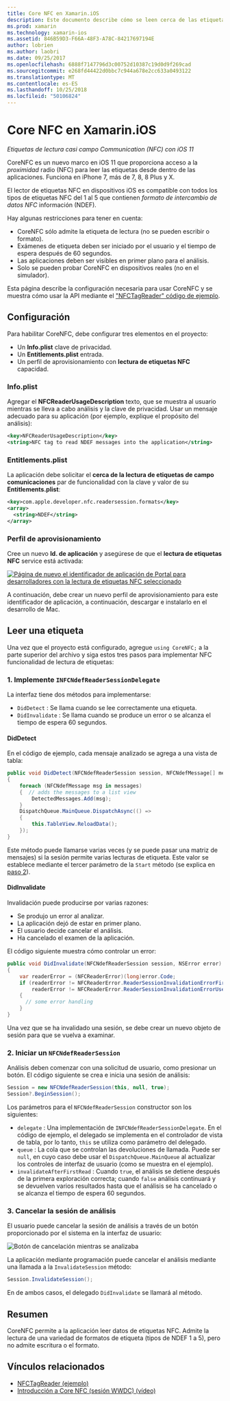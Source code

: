 ```yaml
---
title: Core NFC en Xamarin.iOS
description: Este documento describe cómo se leen cerca de las etiquetas de comunicación de campo en Xamarin.iOS mediante las API que se introdujo en iOS 11.
ms.prod: xamarin
ms.technology: xamarin-ios
ms.assetid: 846B59D3-F66A-48F3-A78C-84217697194E
author: lobrien
ms.author: laobri
ms.date: 09/25/2017
ms.openlocfilehash: 6888f7147796d3c00752d10387c19d0d9f269cad
ms.sourcegitcommit: e268fd44422d0bbc7c944a678e2cc633a0493122
ms.translationtype: MT
ms.contentlocale: es-ES
ms.lasthandoff: 10/25/2018
ms.locfileid: "50106824"
---
```

# <a name="core-nfc-in-xamarinios"></a>Core NFC en Xamarin.iOS

_Etiquetas de lectura casi campo Communication (NFC) con iOS 11_

CoreNFC es un nuevo marco en iOS 11 que proporciona acceso a la _proximidad_ radio (NFC) para leer las etiquetas desde dentro de las aplicaciones. Funciona en iPhone 7, más de 7, 8, 8 Plus y X.

El lector de etiquetas NFC en dispositivos iOS es compatible con todos los tipos de etiquetas NFC del 1 al 5 que contienen _formato de intercambio de datos NFC_ información (NDEF).

Hay algunas restricciones para tener en cuenta:

- CoreNFC sólo admite la etiqueta de lectura (no se pueden escribir o formato).
- Exámenes de etiqueta deben ser iniciado por el usuario y el tiempo de espera después de 60 segundos.
- Las aplicaciones deben ser visibles en primer plano para el análisis.
- Solo se pueden probar CoreNFC en dispositivos reales (no en el simulador).

Esta página describe la configuración necesaria para usar CoreNFC y se muestra cómo usar la API mediante el ["NFCTagReader" código de ejemplo](https://developer.xamarin.com/samples/monotouch/ios11/NFCTagReader/).

## <a name="configuration"></a>Configuración

Para habilitar CoreNFC, debe configurar tres elementos en el proyecto:

- Un **Info.plist** clave de privacidad.
- Un **Entitlements.plist** entrada.
- Un perfil de aprovisionamiento con **lectura de etiquetas NFC** capacidad.

### <a name="infoplist"></a>Info.plist

Agregar el **NFCReaderUsageDescription** texto, que se muestra al usuario mientras se lleva a cabo análisis y la clave de privacidad. Usar un mensaje adecuado para su aplicación (por ejemplo, explique el propósito del análisis):

```xml
<key>NFCReaderUsageDescription</key>
<string>NFC tag to read NDEF messages into the application</string>
```

### <a name="entitlementsplist"></a>Entitlements.plist

La aplicación debe solicitar el **cerca de la lectura de etiquetas de campo comunicaciones** par de funcionalidad con la clave y valor de su **Entitlements.plist**:

```xml
<key>com.apple.developer.nfc.readersession.formats</key>
<array>
  <string>NDEF</string>
</array>
```

### <a name="provisioning-profile"></a>Perfil de aprovisionamiento

Cree un nuevo **Id. de aplicación** y asegúrese de que el **lectura de etiquetas NFC** service está activada:

[![Página de nuevo el identificador de aplicación de Portal para desarrolladores con la lectura de etiquetas NFC seleccionado](corenfc-images/app-services-nfc-sml.png)](corenfc-images/app-services-nfc.png#lightbox)

A continuación, debe crear un nuevo perfil de aprovisionamiento para este identificador de aplicación, a continuación, descargar e instalarlo en el desarrollo de Mac.

## <a name="reading-a-tag"></a>Leer una etiqueta

Una vez que el proyecto está configurado, agregue `using CoreNFC;` a la parte superior del archivo y siga estos tres pasos para implementar NFC funcionalidad de lectura de etiquetas:

### <a name="1-implement-infcndefreadersessiondelegate"></a>1. Implemente `INFCNdefReaderSessionDelegate`

La interfaz tiene dos métodos para implementarse:

- `DidDetect` : Se llama cuando se lee correctamente una etiqueta.
- `DidInvalidate` : Se llama cuando se produce un error o se alcanza el tiempo de espera 60 segundos.

#### <a name="diddetect"></a>DidDetect

En el código de ejemplo, cada mensaje analizado se agrega a una vista de tabla:

```csharp
public void DidDetect(NFCNdefReaderSession session, NFCNdefMessage[] messages)
{
    foreach (NFCNdefMessage msg in messages)
    {  // adds the messages to a list view
        DetectedMessages.Add(msg);
    }
    DispatchQueue.MainQueue.DispatchAsync(() =>
    {
        this.TableView.ReloadData();
    });
}
```

Este método puede llamarse varias veces (y se puede pasar una matriz de mensajes) si la sesión permite varias lecturas de etiqueta. Este valor se establece mediante el tercer parámetro de la `Start` método (se explica en [paso 2](#step2)).

#### <a name="didinvalidate"></a>DidInvalidate

Invalidación puede producirse por varias razones:

- Se produjo un error al analizar.
- La aplicación dejó de estar en primer plano.
- El usuario decide cancelar el análisis.
- Ha cancelado el examen de la aplicación.

El código siguiente muestra cómo controlar un error:

```csharp
public void DidInvalidate(NFCNdefReaderSession session, NSError error)
{
    var readerError = (NFCReaderError)(long)error.Code;
    if (readerError != NFCReaderError.ReaderSessionInvalidationErrorFirstNDEFTagRead &&
        readerError != NFCReaderError.ReaderSessionInvalidationErrorUserCanceled)
    {
      // some error handling
    }
}
```

Una vez que se ha invalidado una sesión, se debe crear un nuevo objeto de sesión para que se vuelva a examinar.

<a name="step2" />

### <a name="2-start-an-nfcndefreadersession"></a>2. Iniciar un `NFCNdefReaderSession`

Análisis deben comenzar con una solicitud de usuario, como presionar un botón.
El código siguiente se crea e inicia una sesión de análisis:

```csharp
Session = new NFCNdefReaderSession(this, null, true);
Session?.BeginSession();
```

Los parámetros para el `NFCNdefReaderSession` constructor son los siguientes:

- `delegate` : Una implementación de `INFCNdefReaderSessionDelegate`. En el código de ejemplo, el delegado se implementa en el controlador de vista de tabla, por lo tanto, `this` se utiliza como parámetro del delegado.
- `queue` : La cola que se controlan las devoluciones de llamada. Puede ser `null`, en cuyo caso debe usar el `DispatchQueue.MainQueue` al actualizar los controles de interfaz de usuario (como se muestra en el ejemplo).
- `invalidateAfterFirstRead` : Cuando `true`, el análisis se detiene después de la primera exploración correcta; cuando `false` análisis continuará y se devuelven varios resultados hasta que el análisis se ha cancelado o se alcanza el tiempo de espera 60 segundos.


### <a name="3-cancel-the-scanning-session"></a>3. Cancelar la sesión de análisis

El usuario puede cancelar la sesión de análisis a través de un botón proporcionado por el sistema en la interfaz de usuario:

![Botón de cancelación mientras se analizaba](corenfc-images/scan-cancel-sml.png)

La aplicación mediante programación puede cancelar el análisis mediante una llamada a la `InvalidateSession` método:

```csharp
Session.InvalidateSession();
```

En de ambos casos, el delegado `DidInvalidate` se llamará al método.

## <a name="summary"></a>Resumen

CoreNFC permite a la aplicación leer datos de etiquetas NFC. Admite la lectura de una variedad de formatos de etiqueta (tipos de NDEF 1 a 5), pero no admite escritura o el formato.


## <a name="related-links"></a>Vínculos relacionados

- [NFCTagReader (ejemplo)](https://developer.xamarin.com/samples/monotouch/ios11/NFCTagReader/)
- [Introducción a Core NFC (sesión WWDC) (vídeo)](https://developer.apple.com/videos/play/wwdc2017/718/)
